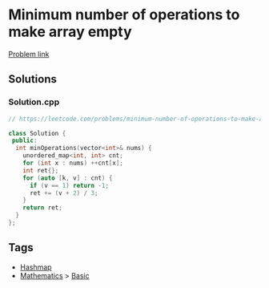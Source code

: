 # Minimum number of operations to make array empty

[Problem link](https://leetcode.com/problems/minimum-number-of-operations-to-make-array-empty/)

## Solutions


### Solution.cpp
```cpp
// https://leetcode.com/problems/minimum-number-of-operations-to-make-array-empty/

class Solution {
 public:
  int minOperations(vector<int>& nums) {
    unordered_map<int, int> cnt;
    for (int x : nums) ++cnt[x];
    int ret{};
    for (auto [k, v] : cnt) {
      if (v == 1) return -1;
      ret += (v + 2) / 3;
    }
    return ret;
  }
};
```
## Tags

* [Hashmap](/README.md#Hashmap)
* [Mathematics](/README.md#Mathematics) > [Basic](/README.md#Mathematics-Basic)
